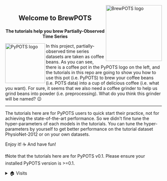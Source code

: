 <a href="https://github.com/WenjieDu/PyPOTS">
    <img alt="BrewPOTS logo" src="https://raw.githubusercontent.com/PyPOTS/pypots.github.io/main/static/figs/pypots_logos/BrewPOTS_logo_FFBG.svg?sanitize=true" width="180" align="right">
</a>

## <p align="center">Welcome to BrewPOTS</p>
**<p align="center">The tutorials help you brew Partially-Observed Time Series</p>**

<a href="https://github.com/WenjieDu/PyPOTS">
    <img src="https://raw.githubusercontent.com/PyPOTS/pypots.github.io/main/static/figs/pypots_logos/PyPOTS_logo_FFBG.svg?sanitize=true" align="left" width="128" alt="PyPOTS logo"/>
</a>
In this project, partially-observed time series datasets are taken as coffee beans.
As you can see, there is a coffee pot in the PyPOTS logo on the left,
and the tutorials in this repo are going to show you how to use this pot (i.e. PyPOTS) to brew your
coffee beans (i.e. POTS data) into a cup of delicious coffee (i.e. what you want).
For sure, it seems that we also need a coffee grinder to help us grind beans into powder (i.e. preprocessing).
What do you think this grinder will be named? 😉

-----------------
The tutorials here are for PyPOTS users to quick start their practice, not for achieving the state-of-the-art performance.
So we didn't fine tune the hyper-parameters of each models in the tutorials.
You can tune the hyper-parameters by yourself to get better performance on the tutorial dataset PhysioNet-2012 or on your own datasets.

Enjoy it! ☕️ And have fun!

❗Note that the tutorials here are for PyPOTS v0.1.
Please ensure your installed PyPOTS version is >=0.1.


<details>
<summary>🏠 Visits</summary>
<a href="https://github.com/WenjieDu/BrewPOTS">
    <img alt="BrewPOTS visits" align="left" src="https://hits.seeyoufarm.com/api/count/incr/badge.svg?url=https%3A%2F%2Fgithub.com%2FWenjieDu%2FBrewPOTS&count_bg=%23009A0A&title_bg=%23555555&icon=&icon_color=%23E7E7E7&title=Visits&edge_flat=false">
</a>
</details>
